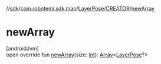 //[sdk](../../../../index.md)/[com.robotemi.sdk.map](../../index.md)/[LayerPose](../index.md)/[CREATOR](index.md)/[newArray](new-array.md)

# newArray

[androidJvm]\
open override fun [newArray](new-array.md)(size: [Int](https://kotlinlang.org/api/latest/jvm/stdlib/kotlin/-int/index.html)): [Array](https://kotlinlang.org/api/latest/jvm/stdlib/kotlin/-array/index.html)&lt;[LayerPose](../index.md)?&gt;
